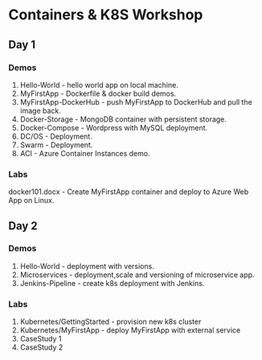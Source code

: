 # Containers & K8S Workshop

## Day 1

### Demos

1. Hello-World - hello world app on local machine.
2. MyFirstApp - Dockerfile & docker build demos.
3. MyFirstApp-DockerHub - push MyFirstApp to DockerHub and pull the image back.
4. Docker-Storage - MongoDB container with persistent storage.
5. Docker-Compose - Wordpress with MySQL deployment.
6. DC/OS - Deployment.
7. Swarm - Deployment.
8. ACI - Azure Container Instances demo.

### Labs

docker101.docx - Create MyFirstApp container and deploy to Azure Web App on Linux.

## Day 2

### Demos

1. Hello-World - deployment with versions.
2. Microservices - deployment,scale and versioning of microservice app.
3. Jenkins-Pipeline - create k8s deployment with Jenkins.

### Labs

1. Kubernetes/GettingStarted - provision new k8s cluster
2. Kubernetes/MyFirstApp - deploy MyFirstApp with external service
3. CaseStudy 1
4. CaseStudy 2
